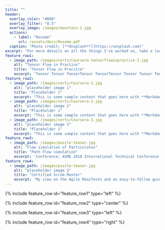 ```yaml
---
title: ""
header:
  overlay_color: "#000"
  overlay_filter: "0.5"
  overlay_image: /images/mountain-1.jpg
  actions:
    - label: "Resume"
      url: /assets/docs/Resume.pdf
  caption: "Photo credit: [**Unsplash**](https://unsplash.com)"
excerpt: "For more details on all the things I've worked on, take a look at my resume."
feature_row1:
  - image_path: /images/certs/Coursera-tensorflowinpractice-1.jpg
    alt: "Tensor Flow in Practice"
    title: "Tensor Flow in Pracitce"
    excerpt: 'Tensor Tensor TensorTensor TensorTensor Tensor Tensor Tensor'
feature_row2:
  - image_path: /images/certs/Coursera-1.jpg
    alt: "placeholder image 1"
    title: "Placeholder 1"
    excerpt: "This is some sample content that goes here with **Markdown** formatting."
  - image_path: /images/certs/Coursera-2.jpg
    alt: "placeholder image 2"
    title: "Placeholder 1"
    excerpt: "This is some sample content that goes here with **Markdown** formatting."
  - image_path: /images/certs/Coursera-3.jpg
    alt: "placeholder image 3"
    title: "Placeholder 1"
    excerpt: "This is some sample content that goes here with **Markdown** formatting."
feature_row3:
  - image_path: /images/puzzle-teaser.jpg
    alt: "Flow simulation of Particulates"
    title: "Path Flow simulation"
    excerpt: 'Conference: ASME 2018 International Technical Conference and Exhibition on Packaging and Integration of Electronic and Photonic Microsystems'
feature_row4:
  - image_path: /images/puzzle-teaser.jpg
    alt: "placeholder image 2"
    title: "Certified Scrum Master"
    excerpt: 'My view on the Agile Manifesto and an easy-to-follow guide I have used on the agile methodology.'
---
```


{% include feature_row id="feature_row1" type="left" %}

{% include feature_row id="feature_row2" type="center" %}

{% include feature_row id="feature_row3" type="left" %}

{% include feature_row id="feature_row4" type="right" %}

